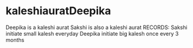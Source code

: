# kaleshiauratDeepika
Deepika is a kaleshi aurat
Sakshi is also a kaleshi aurat
RECORDS:
Sakshi initiate small kalesh everyday
Deepika initiate big kalesh once every 3 months
